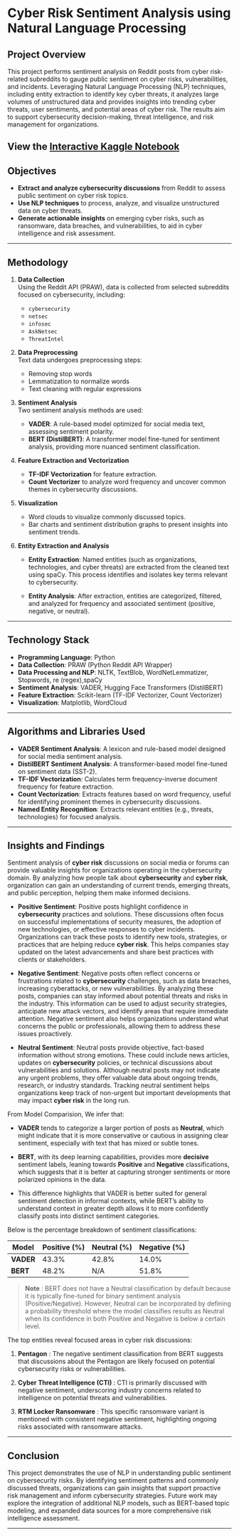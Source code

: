 # Cyber Risk Sentiment Analysis using Natural Language Processing

## Project Overview
This project performs sentiment analysis on Reddit posts from cyber risk-related subreddits to gauge public sentiment on cyber risks, vulnerabilities, and incidents. Leveraging Natural Language Processing (NLP) techniques, including entity extraction to identify key cyber threats, it analyzes large volumes of unstructured data and provides insights into trending cyber threats, user sentiments, and potential areas of cyber risk. The results aim to support cybersecurity decision-making, threat intelligence, and risk management for organizations.

View the [Interactive Kaggle Notebook](https://www.kaggle.com/code/nakshjain11/cyber-risk-sentiment-analysis)
---

## Objectives
- **Extract and analyze cybersecurity discussions** from Reddit to assess public sentiment on cyber risk topics.
- **Use NLP techniques** to process, analyze, and visualize unstructured data on cyber threats.
- **Generate actionable insights** on emerging cyber risks, such as ransomware, data breaches, and vulnerabilities, to aid in cyber intelligence and risk assessment.

---

## Methodology

1. **Data Collection**  
   Using the Reddit API (PRAW), data is collected from selected subreddits focused on cybersecurity, including:
   - `cybersecurity`
   - `netsec`
   - `infosec`
   - `AskNetsec`
   - `ThreatIntel`

2. **Data Preprocessing**  
   Text data undergoes preprocessing steps:
   - Removing stop words
   - Lemmatization to normalize words
   - Text cleaning with regular expressions

3. **Sentiment Analysis**  
   Two sentiment analysis methods are used:
   - **VADER**: A rule-based model optimized for social media text, assessing sentiment polarity.
   - **BERT (DistilBERT)**: A transformer model fine-tuned for sentiment analysis, providing more nuanced sentiment classification.

4. **Feature Extraction and Vectorization**  
   - **TF-IDF Vectorization** for feature extraction.
   - **Count Vectorizer** to analyze word frequency and uncover common themes in cybersecurity discussions.

5. **Visualization**  
   - Word clouds to visualize commonly discussed topics.
   - Bar charts and sentiment distribution graphs to present insights into sentiment trends.

6. **Entity Extraction and Analysis**
   - **Entity Extraction**: Named entities (such as organizations, technologies, and cyber threats) are extracted from the cleaned text using spaCy. This process identifies and isolates key terms relevant to cybersecurity.

   - **Entity Analysis**: After extraction, entities are categorized, filtered, and analyzed for frequency and associated sentiment (positive, negative, or neutral). 
---

## Technology Stack
- **Programming Language**: Python
- **Data Collection**: PRAW (Python Reddit API Wrapper)
- **Data Processing and NLP**: NLTK, TextBlob, WordNetLemmatizer, Stopwords, re (regex),spaCy
- **Sentiment Analysis**: VADER, Hugging Face Transformers (DistilBERT)
- **Feature Extraction**: Scikit-learn (TF-IDF Vectorizer, Count Vectorizer)
- **Visualization**: Matplotlib, WordCloud

---

## Algorithms and Libraries Used

- **VADER Sentiment Analysis**: A lexicon and rule-based model designed for social media sentiment analysis.
- **DistilBERT Sentiment Analysis**: A transformer-based model fine-tuned on sentiment data (SST-2).
- **TF-IDF Vectorization**: Calculates term frequency-inverse document frequency for feature extraction.
- **Count Vectorization**: Extracts features based on word frequency, useful for identifying prominent themes in cybersecurity discussions.
- **Named Entity Recognition**: Extracts relevant entities (e.g., threats, technologies) for focused analysis.
---

## Insights and Findings

Sentiment analysis of **cyber risk** discussions on social media or forums can provide valuable insights for organizations operating in the cybersecurity domain. By analyzing how people talk about **cybersecurity** and **cyber risk**, organization can gain an understanding of current trends, emerging threats, and public perception, helping them make informed decisions.

- **Positive Sentiment**: Positive posts highlight confidence in **cybersecurity** practices and solutions. These discussions often focus on successful implementations of security measures, the adoption of new technologies, or effective responses to cyber incidents. Organizations can track these posts to identify new tools, strategies, or practices that are helping reduce **cyber risk**. This helps companies stay updated on the latest advancements and share best practices with clients or stakeholders.

- **Negative Sentiment**: Negative posts often reflect concerns or frustrations related to **cybersecurity** challenges, such as data breaches, increasing cyberattacks, or new vulnerabilities. By analyzing these posts, companies can stay informed about potential threats and risks in the industry. This information can be used to adjust security strategies, anticipate new attack vectors, and identify areas that require immediate attention. Negative sentiment also helps organizations understand what concerns the public or professionals, allowing them to address these issues proactively.

- **Neutral Sentiment**: Neutral posts provide objective, fact-based information without strong emotions. These could include news articles, updates on **cybersecurity** policies, or technical discussions about vulnerabilities and solutions. Although neutral posts may not indicate any urgent problems, they offer valuable data about ongoing trends, research, or industry standards. Tracking neutral sentiment helps organizations keep track of non-urgent but important developments that may impact **cyber risk** in the long run.

From Model Comparision, We infer that:

- **VADER** tends to categorize a larger portion of posts as **Neutral**, which might indicate that it is more conservative or cautious in assigning clear sentiment, especially with text that has mixed or subtle tones.
  
- **BERT**, with its deep learning capabilities, provides more **decisive** sentiment labels, leaning towards **Positive** and **Negative** classifications, which suggests that it is better at capturing stronger sentiments or more polarized opinions in the data.

- This difference highlights that VADER is better suited for general sentiment detection in informal contexts, while BERT’s ability to understand context in greater depth allows it to more confidently classify posts into distinct sentiment categories.

Below is the percentage breakdown of sentiment classifications:

| **Model** | **Positive (%)** | **Neutral (%)** | **Negative (%)** |
|-----------|------------------|-----------------|------------------|
| **VADER** | 43.3%            | 42.8%           | 14.0%            |
| **BERT**  | 48.2%            | N/A             | 51.8%            |

> **Note** : BERT does not have a Neutral classification by default because it is typically fine-tuned for binary sentiment analysis (Positive/Negative). However, Neutral can be incorporated by defining a probability threshold where the model classifies results as Neutral when its confidence in both Positive and Negative is below a certain level.

The top entities reveal focused areas in cyber risk discussions:

1. **Pentagon** : The negative sentiment classification from BERT suggests that discussions about the Pentagon are likely focused on potential cybersecurity risks or vulnerabilities.

2. **Cyber Threat Intelligence (CTI)** : CTI is primarily discussed with negative sentiment, underscoring industry concerns related to intelligence on potential threats and vulnerabilities.

3. **RTM Locker Ransomware** : This specific ransomware variant is mentioned with consistent negative sentiment, highlighting ongoing risks associated with ransomware attacks.
   
---

## Conclusion
This project demonstrates the use of NLP in understanding public sentiment on cybersecurity risks. By identifying sentiment patterns and commonly discussed threats, organizations can gain insights that support proactive risk management and inform cybersecurity strategies. Future work may explore the integration of additional NLP models, such as BERT-based topic modeling, and expanded data sources for a more comprehensive risk intelligence assessment.

---
